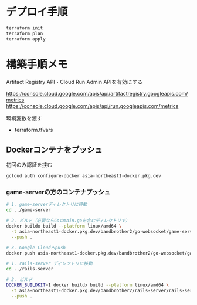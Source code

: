 # デプロイ手順

```bash
terraform init
terraform plan
terraform apply
```

# 構築手順メモ

Artifact Registry API・Cloud Run Admin APIを有効にする

https://console.cloud.google.com/apis/api/artifactregistry.googleapis.com/metrics
https://console.cloud.google.com/apis/api/run.googleapis.com/metrics

環境変数を渡す

- terraform.tfvars

## Dockerコンテナをプッシュ

初回のみ認証を挟む

```bash
gcloud auth configure-docker asia-northeast1-docker.pkg.dev
```

### game-serverの方のコンテナプッシュ

```bash
# 1. game-serverディレクトリに移動
cd ../game-server

# 2. ビルド（必要ならGoのmain.goを含むディレクトリで）
docker buildx build --platform linux/amd64 \
  -t asia-northeast1-docker.pkg.dev/bandbrother2/go-websocket/game-server:latest \
  --push .

# 3. Google Cloudへpush
docker push asia-northeast1-docker.pkg.dev/bandbrother2/go-websocket/game-server:latest
```

```bash
# 1. rails-server ディレクトリに移動
cd ../rails-server

# 2. ビルド
DOCKER_BUILDKIT=1 docker buildx build --platform linux/amd64 \
  -t asia-northeast1-docker.pkg.dev/bandbrother2/rails-server/rails-server:latest \
  --push .
```

